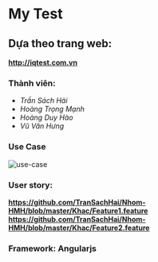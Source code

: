 # My Test  

## Dựa theo trang web:  
**http://iqtest.com.vn**  

### Thành viên: 
- *Trần Sách Hải*
- *Hoàng Trọng Mạnh*  
- *Hoàng Duy Hào*  
- *Vũ Văn Hưng*  
  

### Use Case  
![use-case](https://github.com/trongmanh19/Nhom-HMH/blob/8c5a15c797a28fae4225663c13ec29187dc9930c/NhomHMH/use%20case%20-%20Page%201.jpeg)   

### User story:   
**https://github.com/TranSachHai/Nhom-HMH/blob/master/Khac/Feature1.feature** 
**https://github.com/TranSachHai/Nhom-HMH/blob/master/Khac/Feature2.feature**

### Framework: Angularjs
